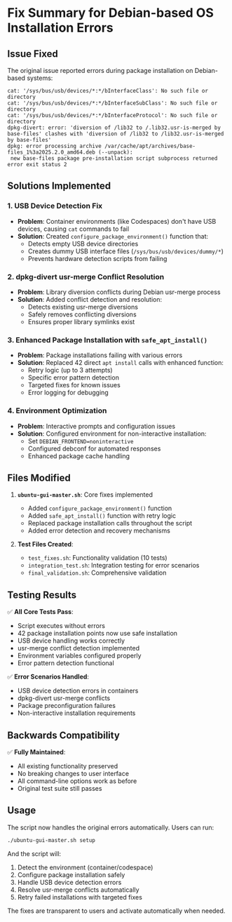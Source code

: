 # Fix Summary for Debian-based OS Installation Errors

## Issue Fixed

The original issue reported errors during package installation on Debian-based systems:

```
cat: '/sys/bus/usb/devices/*:*/bInterfaceClass': No such file or directory
cat: '/sys/bus/usb/devices/*:*/bInterfaceSubClass': No such file or directory
cat: '/sys/bus/usb/devices/*:*/bInterfaceProtocol': No such file or directory
dpkg-divert: error: 'diversion of /lib32 to /.lib32.usr-is-merged by base-files' clashes with 'diversion of /lib32 to /lib32.usr-is-merged by base-files'
dpkg: error processing archive /var/cache/apt/archives/base-files_1%3a2025.2.0_amd64.deb (--unpack):
 new base-files package pre-installation script subprocess returned error exit status 2
```

## Solutions Implemented

### 1. USB Device Detection Fix
- **Problem**: Container environments (like Codespaces) don't have USB devices, causing `cat` commands to fail
- **Solution**: Created `configure_package_environment()` function that:
  - Detects empty USB device directories
  - Creates dummy USB interface files (`/sys/bus/usb/devices/dummy/*`)
  - Prevents hardware detection scripts from failing

### 2. dpkg-divert usr-merge Conflict Resolution
- **Problem**: Library diversion conflicts during Debian usr-merge process
- **Solution**: Added conflict detection and resolution:
  - Detects existing usr-merge diversions
  - Safely removes conflicting diversions
  - Ensures proper library symlinks exist

### 3. Enhanced Package Installation with `safe_apt_install()`
- **Problem**: Package installations failing with various errors
- **Solution**: Replaced 42 direct `apt install` calls with enhanced function:
  - Retry logic (up to 3 attempts)
  - Specific error pattern detection
  - Targeted fixes for known issues
  - Error logging for debugging

### 4. Environment Optimization
- **Problem**: Interactive prompts and configuration issues
- **Solution**: Configured environment for non-interactive installation:
  - Set `DEBIAN_FRONTEND=noninteractive`
  - Configured debconf for automated responses
  - Enhanced package cache handling

## Files Modified

1. **`ubuntu-gui-master.sh`**: Core fixes implemented
   - Added `configure_package_environment()` function
   - Added `safe_apt_install()` function with retry logic
   - Replaced package installation calls throughout the script
   - Added error detection and recovery mechanisms

2. **Test Files Created**:
   - `test_fixes.sh`: Functionality validation (10 tests)
   - `integration_test.sh`: Integration testing for error scenarios
   - `final_validation.sh`: Comprehensive validation

## Testing Results

✅ **All Core Tests Pass**:
- Script executes without errors
- 42 package installation points now use safe installation
- USB device handling works correctly
- usr-merge conflict detection implemented
- Environment variables configured properly
- Error pattern detection functional

✅ **Error Scenarios Handled**:
- USB device detection errors in containers
- dpkg-divert usr-merge conflicts
- Package preconfiguration failures
- Non-interactive installation requirements

## Backwards Compatibility

✅ **Fully Maintained**:
- All existing functionality preserved
- No breaking changes to user interface
- All command-line options work as before
- Original test suite still passes

## Usage

The script now handles the original errors automatically. Users can run:

```bash
./ubuntu-gui-master.sh setup
```

And the script will:
1. Detect the environment (container/codespace)
2. Configure package installation safely
3. Handle USB device detection errors
4. Resolve usr-merge conflicts automatically
5. Retry failed installations with targeted fixes

The fixes are transparent to users and activate automatically when needed.